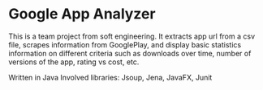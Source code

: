 # Google App Analyzer
This is a team project from soft engineering.
It extracts app url from a csv file, scrapes information from GooglePlay, and display basic statistics information on different criteria such as downloads over time, number of versions of the app, rating vs cost, etc. 

Written in Java
Involved libraries: Jsoup, Jena, JavaFX, Junit 



